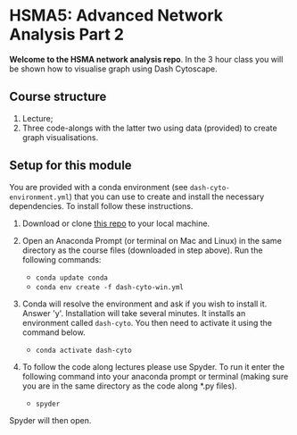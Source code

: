 # HSMA5: Advanced Network Analysis Part 2

**Welcome to the HSMA network analysis repo**.  In the 3 hour class you will be shown how to visualise graph using Dash Cytoscape.

## Course structure

1. Lecture;
2. Three code-alongs with the latter two using data (provided) to create graph visualisations. 

## Setup for this module

You are provided with a conda environment (see `dash-cyto-environment.yml`) that you can use to create and install the necessary dependencies.  To install follow these instructions.

1. Download or clone [this repo](https://github.com/hsma5/4d_advanced_network_analysis_pt2) to your local machine.

2. Open an Anaconda Prompt (or terminal on Mac and Linux) in the same directory as the course files (downloaded in step above).  Run the following commands:

   * `conda update conda`
   * `conda env create -f dash-cyto-win.yml`

3. Conda will resolve the environment and ask if you wish to install it.  Answer 'y'. Installation will take several minutes.  It installs an environment called `dash-cyto`.  You then need to activate it using the command below.

   * `conda activate dash-cyto`

4. To follow the code along lectures please use Spyder.  To run it enter the following command into your anaconda prompt or terminal (making sure you are in the same directory as the code along *.py files).

   * `spyder`

Spyder will then open.
